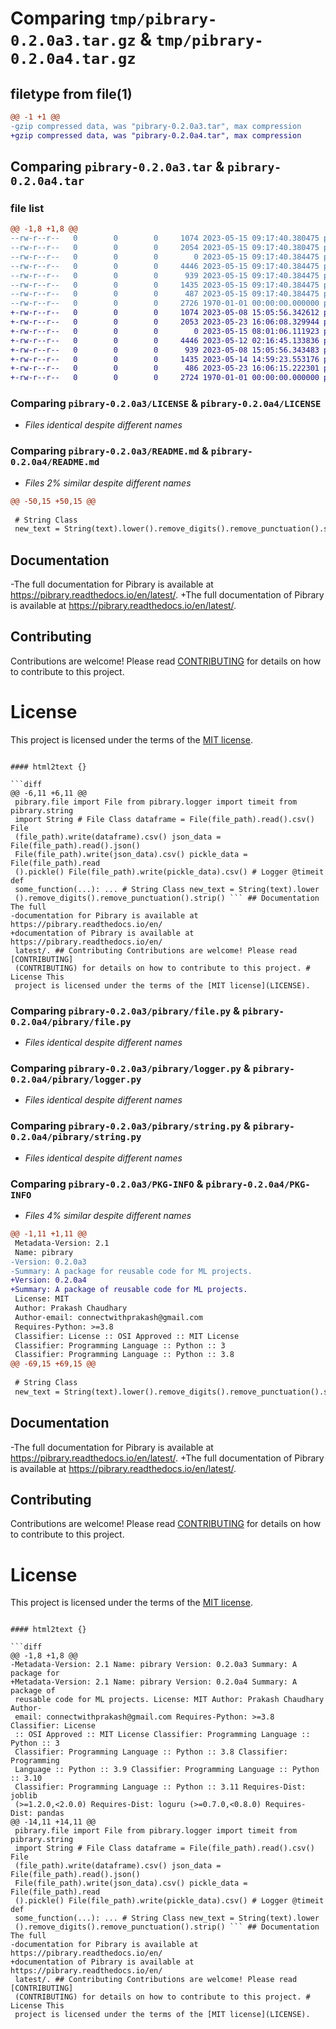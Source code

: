 # Comparing `tmp/pibrary-0.2.0a3.tar.gz` & `tmp/pibrary-0.2.0a4.tar.gz`

## filetype from file(1)

```diff
@@ -1 +1 @@
-gzip compressed data, was "pibrary-0.2.0a3.tar", max compression
+gzip compressed data, was "pibrary-0.2.0a4.tar", max compression
```

## Comparing `pibrary-0.2.0a3.tar` & `pibrary-0.2.0a4.tar`

### file list

```diff
@@ -1,8 +1,8 @@
--rw-r--r--   0        0        0     1074 2023-05-15 09:17:40.380475 pibrary-0.2.0a3/LICENSE
--rw-r--r--   0        0        0     2054 2023-05-15 09:17:40.380475 pibrary-0.2.0a3/README.md
--rw-r--r--   0        0        0        0 2023-05-15 09:17:40.384475 pibrary-0.2.0a3/pibrary/__init__.py
--rw-r--r--   0        0        0     4446 2023-05-15 09:17:40.384475 pibrary-0.2.0a3/pibrary/file.py
--rw-r--r--   0        0        0      939 2023-05-15 09:17:40.384475 pibrary-0.2.0a3/pibrary/logger.py
--rw-r--r--   0        0        0     1435 2023-05-15 09:17:40.384475 pibrary-0.2.0a3/pibrary/string.py
--rw-r--r--   0        0        0      487 2023-05-15 09:17:40.384475 pibrary-0.2.0a3/pyproject.toml
--rw-r--r--   0        0        0     2726 1970-01-01 00:00:00.000000 pibrary-0.2.0a3/PKG-INFO
+-rw-r--r--   0        0        0     1074 2023-05-08 15:05:56.342612 pibrary-0.2.0a4/LICENSE
+-rw-r--r--   0        0        0     2053 2023-05-23 16:06:08.329944 pibrary-0.2.0a4/README.md
+-rw-r--r--   0        0        0        0 2023-05-15 08:01:06.111923 pibrary-0.2.0a4/pibrary/__init__.py
+-rw-r--r--   0        0        0     4446 2023-05-12 02:16:45.133836 pibrary-0.2.0a4/pibrary/file.py
+-rw-r--r--   0        0        0      939 2023-05-08 15:05:56.343483 pibrary-0.2.0a4/pibrary/logger.py
+-rw-r--r--   0        0        0     1435 2023-05-14 14:59:23.553176 pibrary-0.2.0a4/pibrary/string.py
+-rw-r--r--   0        0        0      486 2023-05-23 16:06:15.222301 pibrary-0.2.0a4/pyproject.toml
+-rw-r--r--   0        0        0     2724 1970-01-01 00:00:00.000000 pibrary-0.2.0a4/PKG-INFO
```

### Comparing `pibrary-0.2.0a3/LICENSE` & `pibrary-0.2.0a4/LICENSE`

 * *Files identical despite different names*

### Comparing `pibrary-0.2.0a3/README.md` & `pibrary-0.2.0a4/README.md`

 * *Files 2% similar despite different names*

```diff
@@ -50,15 +50,15 @@
 
 # String Class
 new_text = String(text).lower().remove_digits().remove_punctuation().strip()
 ```
 
 ## Documentation
 
-The full documentation for Pibrary is available at https://pibrary.readthedocs.io/en/latest/.
+The full documentation of Pibrary is available at https://pibrary.readthedocs.io/en/latest/.
 
 ## Contributing
 Contributions are welcome! Please read [CONTRIBUTING](CONTRIBUTING) for details on how to contribute to this project.
 
 
 # License
 This project is licensed under the terms of the [MIT license](LICENSE).
```

#### html2text {}

```diff
@@ -6,11 +6,11 @@
 pibrary.file import File from pibrary.logger import timeit from pibrary.string
 import String # File Class dataframe = File(file_path).read().csv() File
 (file_path).write(dataframe).csv() json_data = File(file_path).read().json()
 File(file_path).write(json_data).csv() pickle_data = File(file_path).read
 ().pickle() File(file_path).write(pickle_data).csv() # Logger @timeit def
 some_function(...): ... # String Class new_text = String(text).lower
 ().remove_digits().remove_punctuation().strip() ``` ## Documentation The full
-documentation for Pibrary is available at https://pibrary.readthedocs.io/en/
+documentation of Pibrary is available at https://pibrary.readthedocs.io/en/
 latest/. ## Contributing Contributions are welcome! Please read [CONTRIBUTING]
 (CONTRIBUTING) for details on how to contribute to this project. # License This
 project is licensed under the terms of the [MIT license](LICENSE).
```

### Comparing `pibrary-0.2.0a3/pibrary/file.py` & `pibrary-0.2.0a4/pibrary/file.py`

 * *Files identical despite different names*

### Comparing `pibrary-0.2.0a3/pibrary/logger.py` & `pibrary-0.2.0a4/pibrary/logger.py`

 * *Files identical despite different names*

### Comparing `pibrary-0.2.0a3/pibrary/string.py` & `pibrary-0.2.0a4/pibrary/string.py`

 * *Files identical despite different names*

### Comparing `pibrary-0.2.0a3/PKG-INFO` & `pibrary-0.2.0a4/PKG-INFO`

 * *Files 4% similar despite different names*

```diff
@@ -1,11 +1,11 @@
 Metadata-Version: 2.1
 Name: pibrary
-Version: 0.2.0a3
-Summary: A package for reusable code for ML projects.
+Version: 0.2.0a4
+Summary: A package of reusable code for ML projects.
 License: MIT
 Author: Prakash Chaudhary
 Author-email: connectwithprakash@gmail.com
 Requires-Python: >=3.8
 Classifier: License :: OSI Approved :: MIT License
 Classifier: Programming Language :: Python :: 3
 Classifier: Programming Language :: Python :: 3.8
@@ -69,15 +69,15 @@
 
 # String Class
 new_text = String(text).lower().remove_digits().remove_punctuation().strip()
 ```
 
 ## Documentation
 
-The full documentation for Pibrary is available at https://pibrary.readthedocs.io/en/latest/.
+The full documentation of Pibrary is available at https://pibrary.readthedocs.io/en/latest/.
 
 ## Contributing
 Contributions are welcome! Please read [CONTRIBUTING](CONTRIBUTING) for details on how to contribute to this project.
 
 
 # License
 This project is licensed under the terms of the [MIT license](LICENSE).
```

#### html2text {}

```diff
@@ -1,8 +1,8 @@
-Metadata-Version: 2.1 Name: pibrary Version: 0.2.0a3 Summary: A package for
+Metadata-Version: 2.1 Name: pibrary Version: 0.2.0a4 Summary: A package of
 reusable code for ML projects. License: MIT Author: Prakash Chaudhary Author-
 email: connectwithprakash@gmail.com Requires-Python: >=3.8 Classifier: License
 :: OSI Approved :: MIT License Classifier: Programming Language :: Python :: 3
 Classifier: Programming Language :: Python :: 3.8 Classifier: Programming
 Language :: Python :: 3.9 Classifier: Programming Language :: Python :: 3.10
 Classifier: Programming Language :: Python :: 3.11 Requires-Dist: joblib
 (>=1.2.0,<2.0.0) Requires-Dist: loguru (>=0.7.0,<0.8.0) Requires-Dist: pandas
@@ -14,11 +14,11 @@
 pibrary.file import File from pibrary.logger import timeit from pibrary.string
 import String # File Class dataframe = File(file_path).read().csv() File
 (file_path).write(dataframe).csv() json_data = File(file_path).read().json()
 File(file_path).write(json_data).csv() pickle_data = File(file_path).read
 ().pickle() File(file_path).write(pickle_data).csv() # Logger @timeit def
 some_function(...): ... # String Class new_text = String(text).lower
 ().remove_digits().remove_punctuation().strip() ``` ## Documentation The full
-documentation for Pibrary is available at https://pibrary.readthedocs.io/en/
+documentation of Pibrary is available at https://pibrary.readthedocs.io/en/
 latest/. ## Contributing Contributions are welcome! Please read [CONTRIBUTING]
 (CONTRIBUTING) for details on how to contribute to this project. # License This
 project is licensed under the terms of the [MIT license](LICENSE).
```

